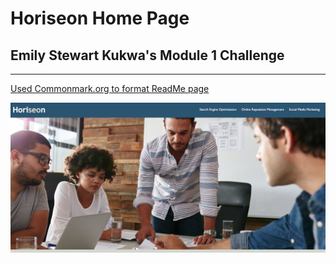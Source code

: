 # Horiseon Home Page
## Emily Stewart Kukwa's Module 1 Challenge
---
[Used Commonmark.org to format ReadMe page](https://commonmark.org/help/)

![Image](./assets/images/Horiseon%20Home%20Page.png)